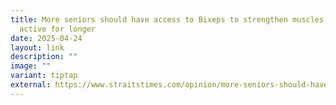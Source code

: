 ```yaml
---
title: More seniors should have access to Bixeps to strengthen muscles and stay
  active for longer
date: 2025-04-24
layout: link
description: ""
image: ""
variant: tiptap
external: https://www.straitstimes.com/opinion/more-seniors-should-have-access-to-bixeps-to-strengthen-muscles-and-stay-active-for-longer
---
```

